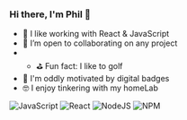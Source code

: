### Hi there, I'm Phil 👋

- 📅 I like working with React & JavaScript
- 👥 I’m open to collaborating on any project
- - ⛳ Fun fact: I like to golf
- 🥇 I'm oddly motivated by digital badges
- 🤓 I enjoy tinkering with my homeLab 


![JavaScript](https://img.shields.io/badge/javascript-%23323330.svg?style=for-the-badge&logo=javascript&logoColor=%23F7DF1E)
![React](https://img.shields.io/badge/react-%2320232a.svg?style=for-the-badge&logo=react&logoColor=%2361DAFB)
![NodeJS](https://img.shields.io/badge/node.js-6DA55F?style=for-the-badge&logo=node.js&logoColor=white)
![NPM](https://img.shields.io/badge/NPM-%23000000.svg?style=for-the-badge&logo=npm&logoColor=white)
